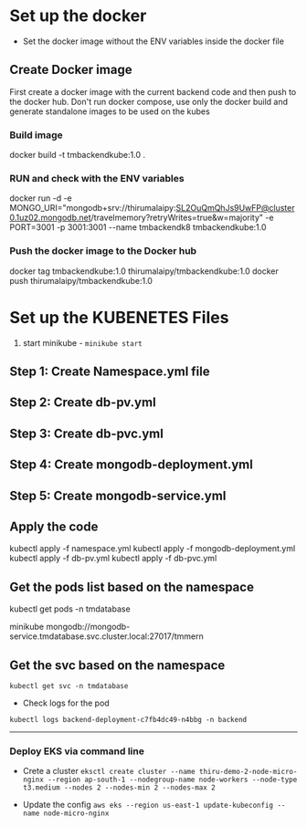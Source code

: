 # Set up the docker 
- Set the docker image without the ENV variables inside the docker file

## Create Docker image
First create a docker image with the current backend code and then push to the docker hub. Don't run docker compose, use only the docker build and generate standalone images to be used on the kubes

### Build image
docker build -t tmbackendkube:1.0 .

### RUN and check with the ENV variables
docker run -d -e MONGO_URI="mongodb+srv://thirumalaipy:SL2OuQmQhJs9UwFP@cluster0.1uz02.mongodb.net/travelmemory?retryWrites=true&w=majority" -e PORT=3001 -p 3001:3001 --name tmbackendk8 tmbackendkube:1.0

### Push the docker image to the Docker hub
docker tag tmbackendkube:1.0  thirumalaipy/tmbackendkube:1.0
docker push thirumalaipy/tmbackendkube:1.0

# Set up the KUBENETES Files

1.  start minikube - `minikube start`



## Step 1: Create Namespace.yml file

## Step 2: Create db-pv.yml

## Step 3: Create db-pvc.yml

## Step 4: Create mongodb-deployment.yml

## Step 5: Create mongodb-service.yml


## Apply the code
kubectl apply -f namespace.yml
kubectl apply -f mongodb-deployment.yml
kubectl apply -f db-pv.yml
kubectl apply -f db-pvc.yml





## Get the pods list based on the namespace
kubectl get pods -n tmdatabase

minikube 
mongodb://mongodb-service.tmdatabase.svc.cluster.local:27017/tmmern

## Get the svc based on the namespace

`kubectl get svc -n tmdatabase`

- Check logs for the pod

`kubectl logs backend-deployment-c7fb4dc49-n4bbg -n backend`


-------

### Deploy EKS via command line

- Crete a cluster
`eksctl create cluster --name thiru-demo-2-node-micro-nginx --region ap-south-1 --nodegroup-name node-workers --node-type t3.medium --nodes 2 --nodes-min 2 --nodes-max 2`

- Update the config
`aws eks --region us-east-1 update-kubeconfig --name node-micro-nginx`






